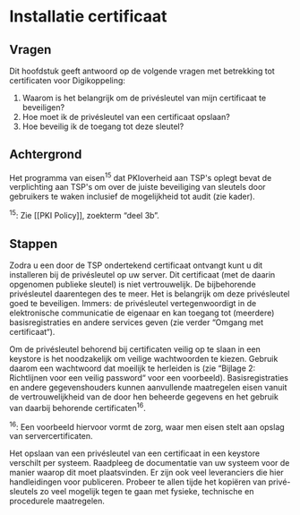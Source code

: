 # Installatie certificaat

## Vragen

Dit hoofdstuk geeft antwoord op de volgende vragen met betrekking tot certificaten voor Digikoppeling:

1. Waarom is het belangrijk om de privésleutel van mijn certificaat te beveiligen?
1. Hoe moet ik de privésleutel van een certificaat opslaan?
1. Hoe beveilig ik de toegang tot deze sleutel?

## Achtergrond

Het programma van eisen<sup>15</sup> dat PKIoverheid aan TSP's oplegt bevat de verplichting aan TSP's om over de juiste beveiliging van sleutels door gebruikers te waken inclusief de mogelijkheid tot audit (zie kader).

<sup>15</sup>: Zie [[PKI Policy]], zoekterm “deel 3b”.

## Stappen

Zodra u een door de TSP ondertekend certificaat ontvangt kunt u dit installeren bij de privésleutel op uw server. Dit certificaat (met de daarin opgenomen publieke sleutel) is niet vertrouwelijk. De bijbehorende privésleutel daarentegen des te meer. Het is belangrijk om deze privésleutel goed te beveiligen. Immers: de privésleutel vertegenwoordigt in de elektronische communicatie de eigenaar en kan toegang tot (meerdere) basisregistraties en andere services geven (zie verder “Omgang met certificaat“).

Om de privésleutel behorend bij certificaten veilig op te slaan in een keystore is het noodzakelijk om veilige wachtwoorden te kiezen. Gebruik daarom een wachtwoord dat moeilijk te herleiden is (zie “Bijlage 2: Richtlijnen voor een veilig password“ voor een voorbeeld). Basisregistraties en andere gegevenshouders kunnen aanvullende maatregelen eisen vanuit de vertrouwelijkheid van de door hen beheerde gegevens en het gebruik van daarbij behorende certificaten<sup>16</sup>.

<sup>16</sup>: Een voorbeeld hiervoor vormt de zorg, waar men eisen stelt aan opslag van servercertificaten.

Het opslaan van een privésleutel van een certificaat in een keystore verschilt per systeem. Raadpleeg de documentatie van uw systeem voor de manier waarop dit moet plaatsvinden. Er zijn ook veel leveranciers die hier handleidingen voor publiceren. Probeer te allen tijde het kopiëren van privé-sleutels zo veel mogelijk tegen te gaan met fysieke, technische en procedurele maatregelen.

